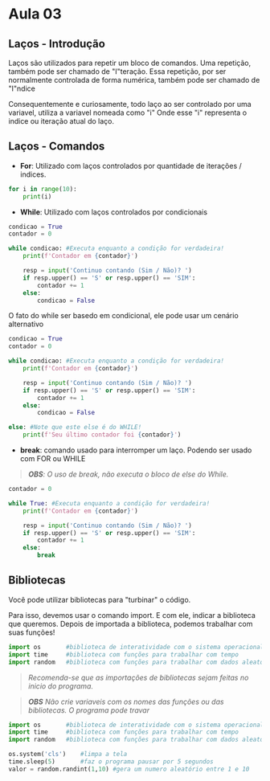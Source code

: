# Aula 03

## Laços - Introdução
Laços são utilizados para repetir um bloco de comandos.
Uma repetição, também pode ser chamado de "I"teração.
Essa repetição, por ser normalmente controlada de forma numérica, também pode ser chamado de "I"ndice

Consequentemente e curiosamente, todo laço ao ser controlado por uma variavel, utiliza a variavel nomeada como "i"
Onde esse "i" representa o indice ou iteração atual do laço.

## Laços - Comandos
- **For**: Utilizado com laços controlados por quantidade de iterações / indices.
```python
for i in range(10):
    print(i)
```

- **While**: Utilizado com laços controlados por condicionais
```python
condicao = True
contador = 0

while condicao: #Executa enquanto a condição for verdadeira!
    print(f'Contador em {contador}')

    resp = input('Continuo contando (Sim / Não)? ')
    if resp.upper() == 'S' or resp.upper() == 'SIM':
        contador += 1
    else:
        condicao = False    
```

O fato do while ser basedo em condicional, ele pode usar um cenário alternativo

```python
condicao = True
contador = 0

while condicao: #Executa enquanto a condição for verdadeira!
    print(f'Contador em {contador}')

    resp = input('Continuo contando (Sim / Não)? ')
    if resp.upper() == 'S' or resp.upper() == 'SIM':
        contador += 1
    else:
        condicao = False 

else: #Note que este else é do WHILE!
    print(f'Seu último contador foi {contador}')          
```

- **break**: comando usado para interromper um laço. Podendo ser usado com FOR ou WHILE

>  _**OBS**: O uso de break, não executa o bloco de else do While._
```python
contador = 0

while True: #Executa enquanto a condição for verdadeira!
    print(f'Contador em {contador}')

    resp = input('Continuo contando (Sim / Não)? ')
    if resp.upper() == 'S' or resp.upper() == 'SIM':
        contador += 1
    else:
        break
```

## Bibliotecas
Você pode utilizar bibliotecas para "turbinar" o código.

Para isso, devemos usar o comando import. E com ele, indicar a biblioteca que queremos.
Depois de importada a biblioteca, podemos trabalhar com suas funções!

```python
import os       #biblioteca de interatividade com o sistema operacional
import time     #biblioteca com funções para trabalhar com tempo
import random   #biblioteca com funções para trabalhar com dados aleatórios
```

> _Recomenda-se que as importações de bibliotecas sejam feitas no inicio do programa._

> _**OBS** Não crie variaveis com os nomes das funções ou das bibliotecas. O programa pode travar_

```python
import os       #biblioteca de interatividade com o sistema operacional
import time     #biblioteca com funções para trabalhar com tempo
import random   #biblioteca com funções para trabalhar com dados aleatórios

os.system('cls')    #limpa a tela
time.sleep(5)       #faz o programa pausar por 5 segundos
valor = random.randint(1,10) #gera um numero aleatório entre 1 e 10
```